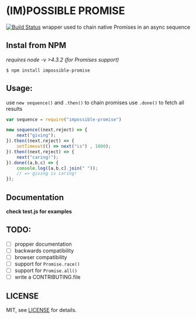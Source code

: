 # (IM)POSSIBLE PROMISE
[![Build Status](https://travis-ci.org/iampossible/impossible-promise.svg?branch=master)](https://travis-ci.org/iampossible/impossible-promise)
wrapper used to chain native Promises in an async sequence

## Instal from NPM
_requires node -v >4.3.2 (for Promises support)_

    $ npm install impossible-promise

## Usage:
use `new sequence()` and `.then()` to chain promises
use `.done()` to fetch all results
```js
var sequence = require("impossible-promise")

new sequence((next,reject) => {
    next("giving");
}).then((next,reject) => {
    setTimeout(() => next("is") , 1000);
}).then((next,reject) => {
    next("caring!");
}).done((a,b,c) => {
    console.log([a,b,c].join(" "));
    // => giving is caring!
});
```

## Documentation
__check test.js for examples__

## TODO:
- [ ] propper documentation
- [ ] backwards compatibility
- [ ] browser compatibility
- [ ] support for `Promise.race()`
- [ ] support for `Promise.all()`
- [ ] write a CONTRIBUTING.file

## LICENSE
MIT, see [LICENSE](../blob/master/LICENSE) for details.